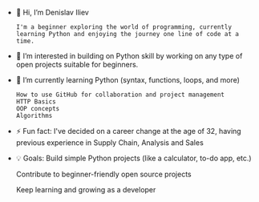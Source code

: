 - 👋 Hi, I’m Denislav Iliev

      I'm a beginner exploring the world of programming, currently learning Python and enjoying the journey one line of code at a time.
  
- 👀 I’m interested in building on Python skill by working on any type of open projects suitable for beginners.
  
- 🌱 I’m currently learning Python (syntax, functions, loops, and more)

      How to use GitHub for collaboration and project management
      HTTP Basics
      OOP concepts  
      Algorithms
- ⚡ Fun fact: I've decided on a career change at the age of 32, having previous experience in Supply Chain, Analysis and Sales
        

- 💡 Goals:
Build simple Python projects (like a calculator, to-do app, etc.)

     Contribute to beginner-friendly open source projects

     Keep learning and growing as a developer

<!---
Denislav-Py/Denislav-Py is a ✨ special ✨ repository because its `README.md` (this file) appears on your GitHub profile.
You can click the Preview link to take a look at your changes.
--->
